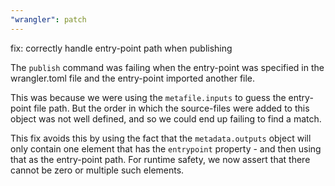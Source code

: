 ```yaml
---
"wrangler": patch
---
```


fix: correctly handle entry-point path when publishing

The `publish` command was failing when the entry-point was specified in the wrangler.toml file and the entry-point imported another file.

This was because we were using the `metafile.inputs` to guess the entry-point file path. But the order in which the source-files were added to this object was not well defined, and so we could end up failing to find a match.

This fix avoids this by using the fact that the `metadata.outputs` object will only contain one element that has the `entrypoint` property - and then using that as the entry-point path. For runtime safety, we now assert that there cannot be zero or multiple such elements.
